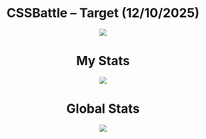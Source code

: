 <h1 align="center">CSSBattle – Target (12/10/2025)</h1>

<p align="center">
  <img src="https://github.com/user-attachments/assets/0cd6cf35-6a3b-4811-82cf-70d193c091fc">
</p>

<h1 align="center">My Stats</h1>

<p align="center">
  <img src="https://github.com/user-attachments/assets/45448b40-165b-4356-b0a9-0f60b37a8b88">
</p>

<h1 align="center">Global Stats</h1>

<p align="center">
  <img src="https://github.com/user-attachments/assets/e2160390-e5ff-4810-86db-ee7389a72b71">
</p>
